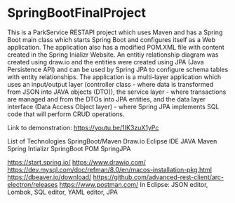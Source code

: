 # SpringBootFinalProject

This is a ParkService RESTAPI project which uses Maven and has a Spring Boot main class which starts Spring Boot and configures itself as a Web application.
The application also has a modified POM.XML file with content created in the Spring Inializr Website. An entitiy relationship diagram was created using draw.io and the entities were created using JPA (Java Persistence API) and can be used by Spring JPA to configure schema tables with entity relationships.
The application is a multi-layer application which uses an input/output layer (controller class - where data is transformed from JSON into JAVA objects (DTO)), the service layer - where transactions are managed and from the DTOs into JPA entities, and the data layer interface (Data Access Object layer) - where Spring JPA implements SQL code that will perform CRUD operations.

Link to demonstration: https://youtu.be/1IK3zuX1yPc

List of Technologies SpringBoot/Maven Draw.io Eclipse IDE JAVA Maven Spring Intializr SpringBoot POM SpringJPA

https://start.spring.io/ 
https://www.drawio.com/ 
https://dev.mysql.com/doc/refman/8.0/en/macos-installation-pkg.html 
https://dbeaver.io/download/ 
https://github.com/advanced-rest-client/arc-electron/releases 
https://www.postman.com/ 
In Eclipse: JSON editor, Lombok, SQL editor, YAML editor, JPA

